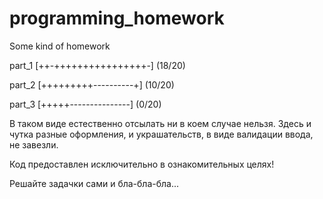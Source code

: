 # programming_homework
Some kind of homework

part_1
[++-++++++++++++++++-] (18/20)

part_2
[+++++++++----------+] (10/20)

part_3
[+++++---------------] (0/20)

В таком виде естественно отсылать ни в коем случае нельзя. Здесь и чутка разные оформления, и украшательств, в виде валидации ввода, не завезли.

Код предоставлен исключительно в ознакомительных целях!

Решайте задачки сами и бла-бла-бла...
